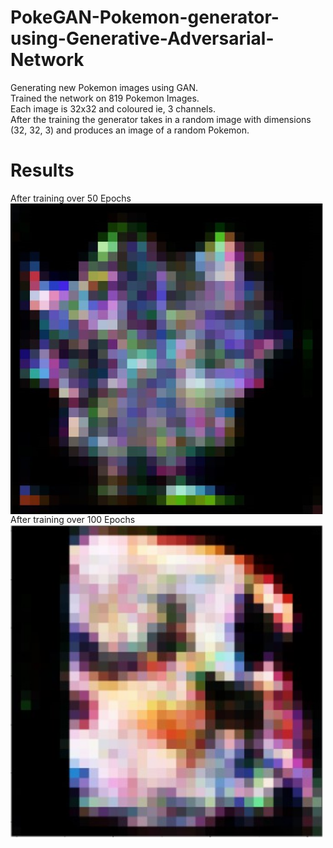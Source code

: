# PokeGAN-Pokemon-generator-using-Generative-Adversarial-Network
Generating new Pokemon images using GAN.
<br>
Trained the network on 819 Pokemon Images.
<br>
Each image is 32x32 and coloured ie, 3 channels.
<br>
After the training the generator takes in a random image with dimensions (32, 32, 3) and produces an image of a random Pokemon.
<hl>
 # Results
After training over 50 Epochs 
<img align="left" src="https://raw.githubusercontent.com/SarveshD7/PokeGAN-Pokemon-generator-using-Generative-Adversarial-Network/main/NewpredictedPokemon50Epoch.jpg" alt="Sarvesh | 50 Epoch Pokemon" width = "500px" />
 <br>
After training over 100 Epochs
<img align="left" src="https://raw.githubusercontent.com/SarveshD7/PokeGAN-Pokemon-generator-using-Generative-Adversarial-Network/main/predictedPokemon100Epoch.jpg" alt="Sarvesh | 100 Epoch Pokemon" width = "500px"/>
<br>

